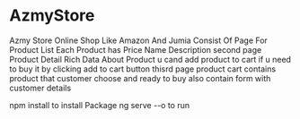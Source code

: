 # AzmyStore

Azmy Store Online Shop Like Amazon And Jumia Consist Of Page For Product List Each Product has Price Name Description
second page Product Detail Rich Data About Product
u cand add product to cart if u need to buy it by clicking add to cart button
thisrd page product cart contains product that customer choose and ready to buy
also contain form with customer details 


npm install to install Package
ng serve --o to run
